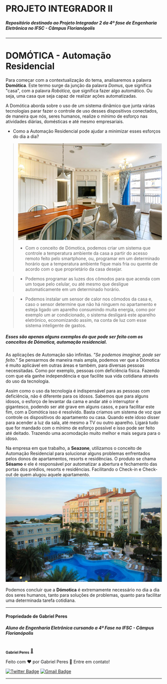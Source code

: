 # PROJETO INTEGRADOR II
##### Repositório destinado ao Projeto Integrador 2 da 4º fase de Engenharia Eletrônica no IFSC - Câmpus Florianópolis
---

# DOMÓTICA - Automação Residencial

  Para começar com a contextualização do tema, analisaremos a palavra **Domótica**. Este termo surge da junção da palavra *Domus*, que significa "casa", com a palavra *Robótica*, que significa fazer algo automático. Ou seja, uma casa que seja capaz de realizar ações automatizadas.

  A Domótica aborda sobre o uso de um sistema dinâmico que junta várias tecnologias parar fazer o controle de uso desses dispositivos conectados, de maneira que nós, seres humanos, realize o mínimo de esforço nas atividades diárias, domésticas e até mesmo empresariais.

* Como a Automação Residencial pode ajudar a minimizar esses esforços do dia a dia?
> ![Exemplo](./Figuras/fotoseazone.jpg)
> * Com o conceito de Dómotica, podemos criar um sistema que controle a temperatura ambiente da casa a partir do acesso remoto feito pelo smartphone, ou, programar em um determinado horário que a temperatura ambiente fique mais fria ou quente de acordo com o que proprietário da casa desejar.

> * Podemos programar as luzes dos cômodos para que acenda com um toque pelo celular, ou até mesmo que desligue automaticamente em um determinado horário.

> * Podemos instalar um sensor de calor nos cômodos da casa e, caso o sensor determine que não há ninguem no apartamento e esteja ligado um aparelho consumindo muita energia, como por exemplo um ar condicionado, o sistema desligará este aparelho eletrônico, economizando assim, na conta de luz com esse sistema inteligente de gastos.
##### Esses são apenas alguns exemplos do que pode ser feito com os conceitos de Dómotica, automação residencial.
  
As aplicações de Automação são infinitas. *"Se podemos imaginar, pode ser feito."*
Se pensarmos de maneira mais ampla, podemos ver que a Dómotica é muito aplicável em outras áreas e também, para diversas pessoas necessitadas. Como por exemplo, pessoas com deficiência física. Fazendo com que ela ganhe independência e que facilite sua vida cotidiana através do uso da tecnologia.

Assim como o uso da tecnologia é indispensável para as pessoas com deficiência, não é diferente para os idosos. Sabemos que para alguns idosos, o esforço de levantar da cama e andar até o interruptor é gigantesco, podendo ser até grave em alguns casos, e para facilitar este fim, com a Domótica isso é resolvido. Basta criamos um sistema de voz que controle os dispositivos do apartamento ou casa. Quando este idoso disser para acender a luz da sala, até mesmo a TV ou outro aparelho. Ligará tudo que for mandado com o mínimo de esforço possível e isso pode ser feito até deitado. Trazendo uma acomodação muito melhor e mais segura para o idoso.  

Na empresa em que trabalho, a **Seazone**, utilizamos o conceito de Automação Residencial para solucionar alguns problemas enfrentados pelos donos de apartamentos, resorts e residências. O produto se chama **Sésamo** e ele é responsável por automatizar a abertura e fechamento das portas dos prédios, resorts e residências. Facilitando o Check-in e Check-out de quem alugou aquele apartamento.
![Exemplo 2](./Figuras/exemplo2.jpg)

Podemos concluir que a **Dómotica** é extremamente necessário no dia a dia dos seres humanos, tanto para soluções de problemas, quanto para facilitar uma determinada tarefa cotidiana.

---
#### Propriedade de Gabriel Peres
##### Aluno de Engenharia Eletrônica cursando a 4º Fase no IFSC - Câmpus Florianópolis

<a href="https://github.com/imperes">
 <img style="border-radius: 50%;" src="https://avatars.githubusercontent.com/u/62605372?s=400&u=c4674927cff657650bfaf1ffb9204e8fe7cb9406&v=4" width="100px;" alt=""/>
 <br />
 <sub><b>Gabriel Peres</b></sub></a> <a href="https://github.com/imperes" title="Rocketseat">🚀</a>


Feito com ❤️ por Gabriel Peres 📱 Entre em contato!

[![Twitter Badge](https://img.shields.io/badge/-@Im_peres-1ca0f1?style=flat-square&labelColor=1ca0f1&logo=twitter&logoColor=white&link=https://twitter.com/Im_peres)](https://twitter.com/Im_peres) [![Gmail Badge](https://img.shields.io/badge/-peres.gabriel.gabriel@gmail.com-c14438?style=flat-square&logo=Gmail&logoColor=white&link=peres.gabriel.gabriel@gmail.com)](peres.gabriel.gabriel@gmail.com)

---
